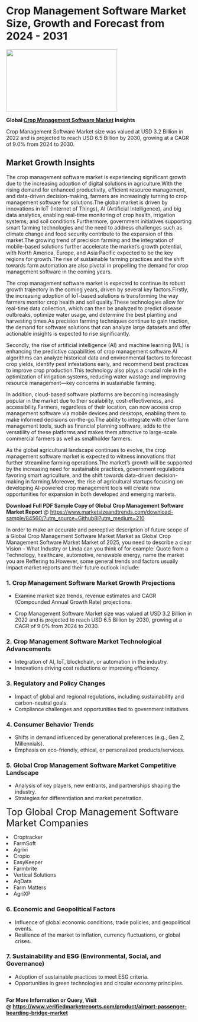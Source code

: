 <H1>Crop Management Software Market Size, Growth and Forecast from 2024 - 2031</H1><img class="aligncenter size-medium wp-image-584254" src="https://thirdeyenews.in/wp-content/uploads/2024/09/Global-Market-Research-300x168.jpeg" alt="" width="300" height="168" /><p><strong>Global&nbsp;<a href="https://www.marketsizeandtrends.com/download-sample/84560/?utm_source=Github8j?utm_medium=210">Crop Management Software Market</a> Insights</strong></p><p>Crop Management Software Market size was valued at USD 3.2 Billion in 2022 and is projected to reach USD 6.5 Billion by 2030, growing at a CAGR of 9.0% from 2024 to 2030.</p><p><h2>Market Growth Insights</h2> <p>The crop management software market is experiencing significant growth due to the increasing adoption of digital solutions in agriculture.With the rising demand for enhanced productivity, efficient resource management, and data-driven decision-making, farmers are increasingly turning to crop management software for solutions.The global market is driven by innovations in IoT (Internet of Things), AI (Artificial Intelligence), and big data analytics, enabling real-time monitoring of crop health, irrigation systems, and soil conditions.Furthermore, government initiatives supporting smart farming technologies and the need to address challenges such as climate change and food security contribute to the expansion of this market.The growing trend of precision farming and the integration of mobile-based solutions further accelerate the market’s growth potential, with North America, Europe, and Asia Pacific expected to be the key regions for growth.The rise of sustainable farming practices and the shift towards farm automation are also pivotal in propelling the demand for crop management software in the coming years.</p> <p>The crop management software market is expected to continue its robust growth trajectory in the coming years, driven by several key factors.Firstly, the increasing adoption of IoT-based solutions is transforming the way farmers monitor crop health and soil quality.These technologies allow for real-time data collection, which can then be analyzed to predict disease outbreaks, optimize water usage, and determine the best planting and harvesting times.As precision farming techniques continue to gain traction, the demand for software solutions that can analyze large datasets and offer actionable insights is expected to rise significantly.</p> <p>Secondly, the rise of artificial intelligence (AI) and machine learning (ML) is enhancing the predictive capabilities of crop management software.AI algorithms can analyze historical data and environmental factors to forecast crop yields, identify pest infestations early, and recommend best practices to improve crop production.This technology also plays a crucial role in the optimization of irrigation systems, reducing water wastage and improving resource management—key concerns in sustainable farming.</p> <p>In addition, cloud-based software platforms are becoming increasingly popular in the market due to their scalability, cost-effectiveness, and accessibility.Farmers, regardless of their location, can now access crop management software via mobile devices and desktops, enabling them to make informed decisions on-the-go.The ability to integrate with other farm management tools, such as financial planning software, adds to the versatility of these platforms and makes them attractive to large-scale commercial farmers as well as smallholder farmers.</p> <p>As the global agricultural landscape continues to evolve, the crop management software market is expected to witness innovations that further streamline farming operations.The market’s growth will be supported by the increasing need for sustainable practices, government regulations favoring smart agriculture, and the shift towards data-driven decision-making in farming.Moreover, the rise of agricultural startups focusing on developing AI-powered crop management tools will create new opportunities for expansion in both developed and emerging markets.</p> <p><span class=""><strong>Download Full PDF Sample Copy of Global Crop Management Software Market Report</strong> @ <a href="https://www.marketsizeandtrends.com/download-sample/84560/?utm_source=Github8j?utm_medium=210" target="_blank">https://www.marketsizeandtrends.com/download-sample/84560/?utm_source=Github8j?utm_medium=210</a></span></p><p>In order to make an accurate and perceptive description of future scope of a Global&nbsp;Crop Management Software Market Market as Global&nbsp;Crop Management Software Market Market of 2025, you need to describe a clear Vision &ndash; What Industry or Linda can you think of for example: Quote from a Technology, healthcare, automotive, renewable energy, name the market you are Reffering to.However, some general trends and factors usually impact market reports and their future outlook include:</p><h3>1.&nbsp;<strong>Crop Management Software Market Growth Projections</strong></h3><ul><li>Examine market size trends, revenue estimates and CAGR (Compounded Annual Growth Rate) projections.</li><li><p>Crop Management Software Market size was valued at USD 3.2 Billion in 2022 and is projected to reach USD 6.5 Billion by 2030, growing at a CAGR of 9.0% from 2024 to 2030.</p></li></ul><h3>2.&nbsp;<strong>Crop Management Software Market Technological Advancements</strong></h3><ul><li>Integration of AI, IoT, blockchain, or automation in the industry.</li><li>Innovations driving cost reductions or improving efficiency.</li></ul><h3>3.&nbsp;<strong>Regulatory and Policy Changes</strong></h3><ul><li>Impact of global and regional regulations, including sustainability and carbon-neutral goals.</li><li>Compliance challenges and opportunities tied to government initiatives.</li></ul><h3>4.&nbsp;<strong>Consumer Behavior Trends</strong></h3><ul><li>Shifts in demand influenced by generational preferences (e.g., Gen Z, Millennials).</li><li>Emphasis on eco-friendly, ethical, or personalized products/services.</li></ul><h3>5.&nbsp;<strong>Global Crop Management Software Market Competitive Landscape</strong></h3><ul><li>Analysis of key players, new entrants, and partnerships shaping the industry.</li><li>Strategies for differentiation and market penetration.</li></ul><p data-pm-slice="1 1 []"><span style="color: inherit; font-family: inherit; font-size: 25px;">Top Global Crop Management Software Market Companies</span></p><div class="" data-test-id=""><p><li>Croptracker</li><li> FarmSoft</li><li> Agrivi</li><li> Cropio</li><li> EasyKeeper</li><li> Farmbrite</li><li> Vertical Solutions</li><li> AgData</li><li> Farm Matters</li><li> AgriXP</li></p></div><h3>6.&nbsp;<strong>Economic and Geopolitical Factors</strong></h3><ul><li>Influence of global economic conditions, trade policies, and geopolitical events.</li><li>Resilience of the market to inflation, currency fluctuations, or global crises.</li></ul><h3>7.&nbsp;<strong>Sustainability and ESG (Environmental, Social, and Governance)</strong></h3><ul><li>Adoption of sustainable practices to meet ESG criteria.</li><li>Opportunities in green technologies and circular economy principles.</li></ul><h2><strong style="font-size: 14px;">For More Information or Query, Visit @&nbsp;</strong><a style="background-color: #ffffff; font-size: 14px;" href="https://www.marketsizeandtrends.com/report/crop-management-software-market/" target="_blank">https://www.verifiedmarketreports.com/product/airport-passenger-boarding-bridge-market</a></h2>